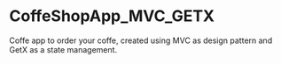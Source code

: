 # CoffeShopApp_MVC_GETX
Coffe app to order your coffe, created using MVC as design pattern and GetX as a state management.
